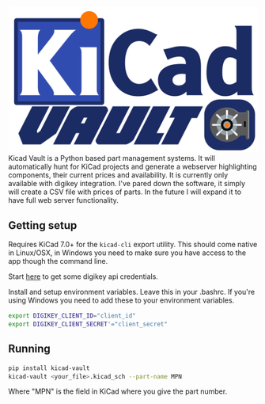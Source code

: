 ![](img/logo.png)
Kicad Vault is a Python based part management systems. It will automatically hunt for KiCad projects and generate a webserver highlighting components, their current prices and availability. It is currently only available with digikey integration. I've pared down the software, it simply will create a CSV file with prices of parts. In the future I will expand it to have full web server functionality.

## Getting setup
Requires KiCad 7.0+ for the `kicad-cli` export utility. This should come native in Linux/OSX, in Windows you need to make sure you have access to the app though the command line.

Start [here](https://developer.digikey.com/) to get some digikey api credentials.

Install and setup environment variables. Leave this in your .bashrc. If you're using Windows you need to add these to your environment variables.
``` bash
export DIGIKEY_CLIENT_ID="client_id"
export DIGIKEY_CLIENT_SECRET'="client_secret"
```

## Running
``` bash
pip install kicad-vault
kicad-vault <your_file>.kicad_sch --part-name MPN
```
Where "MPN" is the field in KiCad where you give the part number.
